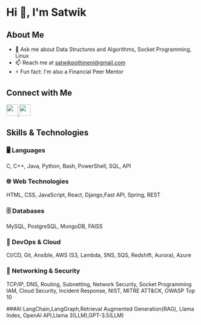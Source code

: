 # Hi 👋, I'm Satwik

## About Me
- 💬 Ask me about Data Structures and Algorithms, Socket Programming, Linux
- 📫 Reach me at satwikpothineni@gmail.com
- ⚡ Fun fact: I'm also a Financial Peer Mentor
## Connect with Me
<a href="https://linkedin.com/in/satwik-pothineni" target="_blank">
  <img src="https://raw.githubusercontent.com/rahuldkjain/github-profile-readme-generator/master/src/images/icons/Social/linked-in-alt.svg" width="30" height="30">
</a>

<a href="https://www.leetcode.com/satwik171236" target="_blank">
  <img src="https://raw.githubusercontent.com/rahuldkjain/github-profile-readme-generator/master/src/images/icons/Social/leet-code.svg" width="30" height="30">
</a>

## Skills & Technologies

### 🖥️ Languages  
C, C++, Java, Python, Bash, PowerShell, SQL, API  

### 🌐 Web Technologies  
HTML, CSS, JavaScript, React, Django,Fast API, Spring, REST  

### 🗄️ Databases  
MySQL, PostgreSQL, MongoDB, FAISS  

### 🚀 DevOps & Cloud  
CI/CD, Git, Ansible, AWS (S3, Lambda, SNS, SQS, Redshift, Aurora), Azure  

### 📡 Networking & Security  
TCP/IP, DNS, Routing, Subnetting, Network Security, Socket Programming  
IAM, Cloud Security, Incident Response, NIST, MITRE ATT&CK, OWASP Top 10  

###AI
LangChain,LangGraph,Retrieval Augmented Generation(RAG), Llama Index, OpenAI API,Llama 3(LLM),GPT-3.5(LLM)


